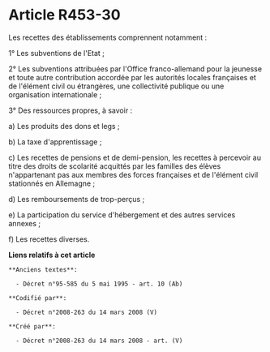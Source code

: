 # Article R453-30

Les recettes des établissements comprennent notamment :

1° Les subventions de l'Etat ;

2° Les subventions attribuées par l'Office franco-allemand pour la jeunesse et toute autre contribution accordée par les
autorités locales françaises et de l'élément civil ou étrangères, une collectivité publique ou une organisation
internationale ;

3° Des ressources propres, à savoir :

a) Les produits des dons et legs ;

b) La taxe d'apprentissage ;

c) Les recettes de pensions et de demi-pension, les recettes à percevoir au titre des droits de scolarité acquittés par les
familles des élèves n'appartenant pas aux membres des forces françaises et de l'élément civil stationnés en Allemagne ;

d) Les remboursements de trop-perçus ;

e) La participation du service d'hébergement et des autres services annexes ;

f) Les recettes diverses.

**Liens relatifs à cet article**

	**Anciens textes**:

	  - Décret n°95-585 du 5 mai 1995 - art. 10 (Ab)

	**Codifié par**:

	  - Décret n°2008-263 du 14 mars 2008 (V)

	**Créé par**:

	  - Décret n°2008-263 du 14 mars 2008 - art. (V)
